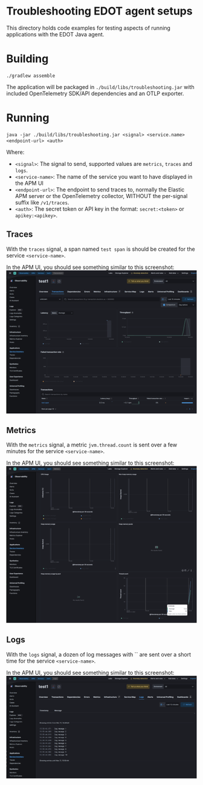 # Troubleshooting EDOT agent setups

This directory holds code examples for testing aspects of running applications
with the EDOT Java agent.

# Building

```shell
./gradlew assemble
```

The application will be packaged in `./build/libs/troubleshooting.jar` with included OpenTelemetry
SDK/API dependencies and an OTLP exporter.

# Running

```shell
java -jar ./build/libs/troubleshooting.jar <signal> <service.name> <endpoint-url> <auth>
```

Where:

- `<signal>`: The signal to send, supported values are `metrics`, `traces` and `logs`.
- `<service-name>`: The name of the service you want to have displayed in the APM UI
- `<endpoint-url>`: The endpoint to send traces to, normally the Elastic APM server or the OpenTelemetry collector, WITHOUT the per-signal suffix like `/v1/traces`.
- `<auth>`: The secret token or API key in the format: `secret:<token>` or `apikey:<apikey>`.

## Traces

With the `traces` signal, a span named `test span` is should be created for the service `<service-name>`.

In the APM UI, you should see something similar to this screenshot:
![this](images/test-trace.png)

## Metrics

With the `metrics` signal, a metric `jvm.thread.count` is sent over a few minutes for the service `<service-name>`.

In the APM UI, you should see something similar to this screenshot:
![](images/test-metrics.png)

## Logs

With the `logs` signal, a dozen of log messages with `` are sent over a short time for the service `<service-name>`.

In the APM UI, you should see something similar to this screenshot:
![](images/test-logs.png)
